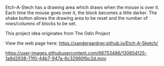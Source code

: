 Etch-A-Stech has a drawing area which draws when the mouse is over it. Each time the mouse goes over it, the block becomes a little darker. The shake button allows the drawing area to be reset and the number of rows/columns of blocks to be set. 

This project idea originates from The Odin Project

View the web page here: https://xandergardner.github.io/Etch-A-Sketch/



https://user-images.githubusercontent.com/66753486/130654125-1a9d2938-71f0-44b7-947a-6c32960fbc2d.mov

